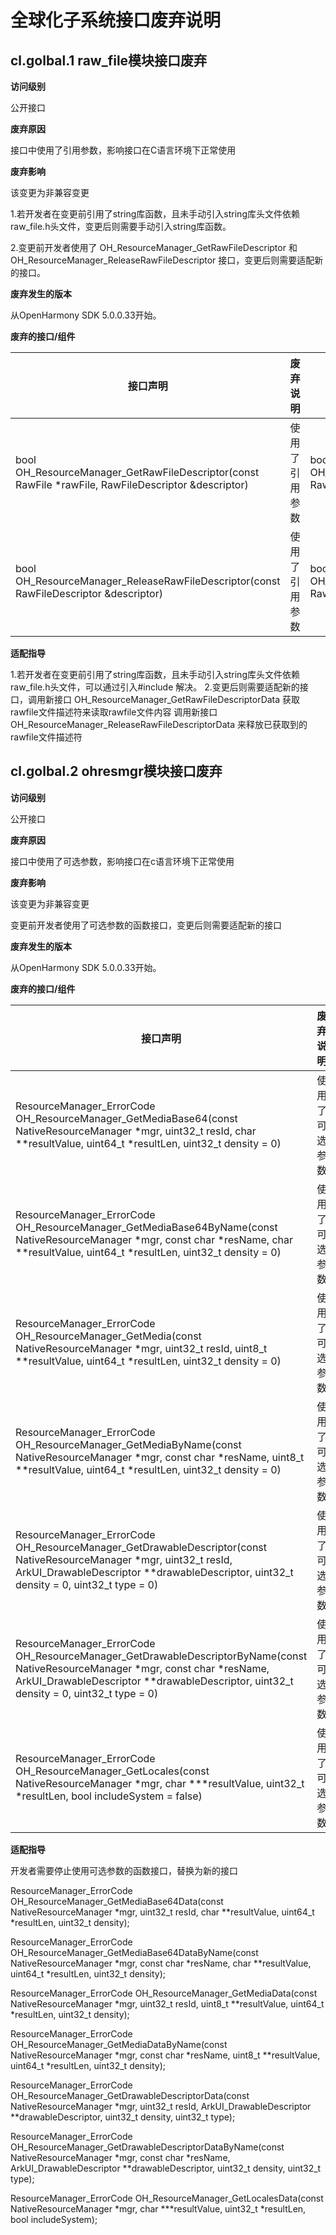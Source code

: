 # 全球化子系统接口废弃说明

## cl.golbal.1 raw_file模块接口废弃

**访问级别**

公开接口

**废弃原因**

接口中使用了引用参数，影响接口在C语言环境下正常使用

**废弃影响**

该变更为非兼容变更

  1.若开发者在变更前引用了string库函数，且未手动引入string库头文件依赖raw_file.h头文件，变更后则需要手动引入string库函数。

  2.变更前开发者使用了 OH_ResourceManager_GetRawFileDescriptor 和OH_ResourceManager_ReleaseRawFileDescriptor 接口，变更后则需要适配新的接口。


**废弃发生的版本**

从OpenHarmony SDK 5.0.0.33开始。

**废弃的接口/组件**

| 接口声明                                                                                                | 废弃说明    | 替代接口                                                                                                    |
|-----------------------------------------------------------------------------------------------------|---------|---------------------------------------------------------------------------------------------------------|
| bool OH_ResourceManager_GetRawFileDescriptor(const RawFile *rawFile, RawFileDescriptor &descriptor) | 使用了引用参数 | bool OH_ResourceManager_GetRawFileDescriptorData(const RawFile *rawFile, RawFileDescriptor *descriptor) |
| bool OH_ResourceManager_ReleaseRawFileDescriptor(const RawFileDescriptor &descriptor)               | 使用了引用参数 | bool OH_ResourceManager_ReleaseRawFileDescriptorData(const RawFileDescriptor *descriptor)               |


**适配指导**

1.若开发者在变更前引用了string库函数，且未手动引入string库头文件依赖raw_file.h头文件，可以通过引入#include 解决。
2.变更后则需要适配新的接口，调用新接口 OH_ResourceManager_GetRawFileDescriptorData 获取rawfile文件描述符来读取rawfile文件内容
调用新接口 OH_ResourceManager_ReleaseRawFileDescriptorData 来释放已获取到的rawfile文件描述符

## cl.golbal.2 ohresmgr模块接口废弃

**访问级别**

公开接口

**废弃原因**

接口中使用了可选参数，影响接口在c语言环境下正常使用

**废弃影响**

该变更为非兼容变更

变更前开发者使用了可选参数的函数接口，变更后则需要适配新的接口


**废弃发生的版本**

从OpenHarmony SDK 5.0.0.33开始。

**废弃的接口/组件**

| 接口声明                                                                                                                                                                                                                        | 废弃说明    | 替代接口                                                                                                                                                                                                                    |
|-----------------------------------------------------------------------------------------------------------------------------------------------------------------------------------------------------------------------------|---------|-------------------------------------------------------------------------------------------------------------------------------------------------------------------------------------------------------------------------|
| ResourceManager_ErrorCode OH_ResourceManager_GetMediaBase64(const NativeResourceManager *mgr, uint32_t resId,     char **resultValue, uint64_t *resultLen, uint32_t density = 0)                                            | 使用了可选参数 | ResourceManager_ErrorCode OH_ResourceManager_GetMediaBase64Data(const NativeResourceManager *mgr, uint32_t resId,     char **resultValue, uint64_t *resultLen, uint32_t density)                                        |
| ResourceManager_ErrorCode OH_ResourceManager_GetMediaBase64ByName(const NativeResourceManager *mgr,     const char *resName, char **resultValue, uint64_t *resultLen, uint32_t density = 0)                                 | 使用了可选参数 | ResourceManager_ErrorCode OH_ResourceManager_GetMediaBase64DataByName(const NativeResourceManager *mgr,     const char *resName, char **resultValue, uint64_t *resultLen, uint32_t density)                             |
| ResourceManager_ErrorCode OH_ResourceManager_GetMedia(const NativeResourceManager *mgr, uint32_t resId,     uint8_t **resultValue, uint64_t *resultLen, uint32_t density = 0)                                               | 使用了可选参数 | ResourceManager_ErrorCode OH_ResourceManager_GetMediaData(const NativeResourceManager *mgr, uint32_t resId,     uint8_t **resultValue, uint64_t *resultLen, uint32_t density)                                           |
| ResourceManager_ErrorCode OH_ResourceManager_GetMediaByName(const NativeResourceManager *mgr, const char *resName,     uint8_t **resultValue, uint64_t *resultLen, uint32_t density = 0)                                    | 使用了可选参数 | ResourceManager_ErrorCode OH_ResourceManager_GetMediaDataByName(const NativeResourceManager *mgr, const char *resName,     uint8_t **resultValue, uint64_t *resultLen, uint32_t density)                                |
| ResourceManager_ErrorCode OH_ResourceManager_GetDrawableDescriptor(const NativeResourceManager *mgr,     uint32_t resId, ArkUI_DrawableDescriptor **drawableDescriptor, uint32_t density = 0, uint32_t type = 0)            | 使用了可选参数 | ResourceManager_ErrorCode OH_ResourceManager_GetDrawableDescriptorData(const NativeResourceManager *mgr,     uint32_t resId, ArkUI_DrawableDescriptor **drawableDescriptor, uint32_t density, uint32_t type)            |
| ResourceManager_ErrorCode OH_ResourceManager_GetDrawableDescriptorByName(const NativeResourceManager *mgr,     const char *resName, ArkUI_DrawableDescriptor **drawableDescriptor, uint32_t density = 0, uint32_t type = 0) | 使用了可选参数 | ResourceManager_ErrorCode OH_ResourceManager_GetDrawableDescriptorDataByName(const NativeResourceManager *mgr,     const char *resName, ArkUI_DrawableDescriptor **drawableDescriptor, uint32_t density, uint32_t type) |
| ResourceManager_ErrorCode OH_ResourceManager_GetLocales(const NativeResourceManager *mgr, char ***resultValue,     uint32_t *resultLen, bool includeSystem = false)                                                         | 使用了可选参数 | ResourceManager_ErrorCode OH_ResourceManager_GetLocalesData(const NativeResourceManager *mgr, char ***resultValue,     uint32_t *resultLen, bool includeSystem)                                                         |


**适配指导**

开发者需要停止使用可选参数的函数接口，替换为新的接口

ResourceManager_ErrorCode OH_ResourceManager_GetMediaBase64Data(const NativeResourceManager *mgr, uint32_t resId,
    char **resultValue, uint64_t *resultLen, uint32_t density);

ResourceManager_ErrorCode OH_ResourceManager_GetMediaBase64DataByName(const NativeResourceManager *mgr,
    const char *resName, char **resultValue, uint64_t *resultLen, uint32_t density);

ResourceManager_ErrorCode OH_ResourceManager_GetMediaData(const NativeResourceManager *mgr, uint32_t resId,
    uint8_t **resultValue, uint64_t *resultLen, uint32_t density);

ResourceManager_ErrorCode OH_ResourceManager_GetMediaDataByName(const NativeResourceManager *mgr, const char *resName,
    uint8_t **resultValue, uint64_t *resultLen, uint32_t density);

ResourceManager_ErrorCode OH_ResourceManager_GetDrawableDescriptorData(const NativeResourceManager *mgr,
    uint32_t resId, ArkUI_DrawableDescriptor **drawableDescriptor, uint32_t density, uint32_t type);

ResourceManager_ErrorCode OH_ResourceManager_GetDrawableDescriptorDataByName(const NativeResourceManager *mgr,
    const char *resName, ArkUI_DrawableDescriptor **drawableDescriptor, uint32_t density, uint32_t type);

ResourceManager_ErrorCode OH_ResourceManager_GetLocalesData(const NativeResourceManager *mgr, char ***resultValue,
    uint32_t *resultLen, bool includeSystem);